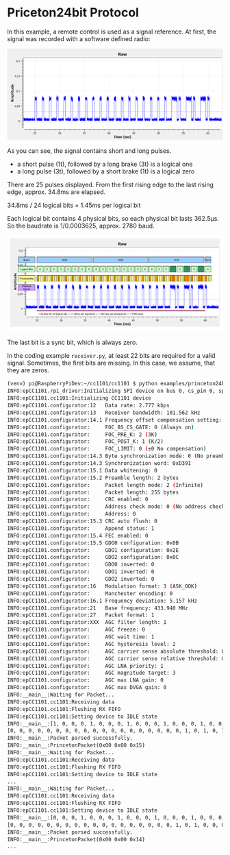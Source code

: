# Priceton24bit Protocol

In this example, a remote control is used as a signal reference. At first, the signal was recorded with a software defined radio:

![Recorded Signal](diag_signal.png)

As you can see, the signal contains short and long pulses.
* a short pulse (1t), followed by a long brake (3t) is a logical one
* a long pulse (3t), followed by a short brake (1t) is a logical zero

There are 25 pulses displayed. From the first rising edge to the last rising edge, approx. 34.8ms are elapsed.

34.8ms / 24 logical bits = 1.45ms per logical bit

Each logical bit contains 4 physical bits, so each physical bit lasts 362.5µs. So the baudrate is 1/0.0003625, approx. 2780 baud.

![Recorded Signal](diag_analyzed.png)

The last bit is a sync bit, which is always zero.

In the coding example `receiver.py`, at least 22 bits are required for a valid signal. Sometimes, the first bits are missing. In this case, we assume, that they are zeros.

```bash
(venv) pi@RaspberryPiDev:~/cc1101/cc1101 $ python examples/princeton24bit/receiver.py
INFO:epCC1101.rpi_driver:Initializing SPI device on bus 0, cs_pin 0, spi_speed_hz 55700
INFO:epCC1101.cc1101:Initializing CC1101 device
INFO:epCC1101.configurator:12   Data rate: 2.777 kbps
INFO:epCC1101.configurator:13   Receiver bandwidth: 101.562 kHz
INFO:epCC1101.configurator:14.1 Frequency offset compensation setting:
INFO:epCC1101.configurator:     FOC_BS_CS_GATE: 0 (Always on)
INFO:epCC1101.configurator:     FOC_PRE_K: 2 (3K)
INFO:epCC1101.configurator:     FOC_POST_K: 1 (K/2)
INFO:epCC1101.configurator:     FOC_LIMIT: 0 (±0 No compensation)
INFO:epCC1101.configurator:14.3 Byte synchronization mode: 0 (No preamble/sync)
INFO:epCC1101.configurator:14.3 Synchronization word: 0xD391
INFO:epCC1101.configurator:15.1 Data whitening: 0
INFO:epCC1101.configurator:15.2 Preamble length: 2 bytes
INFO:epCC1101.configurator:     Packet length mode: 2 (Infinite)
INFO:epCC1101.configurator:     Packet length: 255 bytes
INFO:epCC1101.configurator:     CRC enabled: 0
INFO:epCC1101.configurator:     Address check mode: 0 (No address check)
INFO:epCC1101.configurator:     Address: 0
INFO:epCC1101.configurator:15.3 CRC auto flush: 0
INFO:epCC1101.configurator:     Append status: 1
INFO:epCC1101.configurator:15.4 FEC enabled: 0
INFO:epCC1101.configurator:15.5 GDO0 configuration: 0x0B
INFO:epCC1101.configurator:     GDO1 configuration: 0x2E
INFO:epCC1101.configurator:     GDO2 configuration: 0x0C
INFO:epCC1101.configurator:     GDO0 inverted: 0
INFO:epCC1101.configurator:     GDO1 inverted: 0
INFO:epCC1101.configurator:     GDO2 inverted: 0
INFO:epCC1101.configurator:16   Modulation format: 3 (ASK_OOK)
INFO:epCC1101.configurator:     Manchester encoding: 0
INFO:epCC1101.configurator:16.1 Frequency deviation: 5.157 kHz
INFO:epCC1101.configurator:21   Base frequency: 433.940 MHz
INFO:epCC1101.configurator:27   Packet format: 1
INFO:epCC1101.configurator:XXX  AGC filter length: 1
INFO:epCC1101.configurator:     AGC freeze: 0
INFO:epCC1101.configurator:     AGC wait time: 1
INFO:epCC1101.configurator:     AGC hysteresis level: 2
INFO:epCC1101.configurator:     AGC carrier sense absolute threshold: 0
INFO:epCC1101.configurator:     AGC carrier sense relative threshold: 0
INFO:epCC1101.configurator:     AGC LNA priority: 1
INFO:epCC1101.configurator:     AGC magnitude target: 3
INFO:epCC1101.configurator:     AGC max LNA gain: 0
INFO:epCC1101.configurator:     AGC max DVGA gain: 0
INFO:__main__:Waiting for Packet...
INFO:epCC1101.cc1101:Receiving data
INFO:epCC1101.cc1101:Flushing RX FIFO
INFO:epCC1101.cc1101:Setting device to IDLE state
INFO:__main__:[1, 0, 0, 0, 1, 0, 0, 0, 1, 0, 0, 0, 1, 0, 0, 0, 1, 0, 0, 0, 1, 0, 0, 0, 1, 0, 0, 0, 1, 0, 0, 0, 1, 0, 0, 0, 1, 0, 0, 0, 1, 0, 0, 0, 1, 0, 0, 0, 1, 0, 0, 0, 1, 0, 0, 0, 1, 0, 0, 0, 1, 0, 0, 0, 1, 0, 0, 0, 1, 0, 0, 0, 1, 0, 0, 0, 1, 1, 1, 0, 1, 0, 0, 0, 1, 1, 1, 0, 1, 0, 0, 0, 1, 1, 1, 0, 1, 0, 0, 0, 0, 0, 0, 0, 0, 0, 0, 0, 0, 0, 0, 0, 0]
[0, 0, 0, 0, 0, 0, 0, 0, 0, 0, 0, 0, 0, 0, 0, 0, 0, 0, 0, 1, 0, 1, 0, 1, 0]
INFO:__main__:Packet parsed successfully.
INFO:__main__:PrincetonPacket(0x00 0x00 0x15)
INFO:__main__:Waiting for Packet...
INFO:epCC1101.cc1101:Receiving data
INFO:epCC1101.cc1101:Flushing RX FIFO
INFO:epCC1101.cc1101:Setting device to IDLE state
...
INFO:__main__:Waiting for Packet...
INFO:epCC1101.cc1101:Receiving data
INFO:epCC1101.cc1101:Flushing RX FIFO
INFO:epCC1101.cc1101:Setting device to IDLE state
INFO:__main__:[0, 0, 0, 1, 0, 0, 0, 1, 0, 0, 0, 1, 0, 0, 0, 1, 0, 0, 0, 1, 0, 0, 0, 1, 0, 0, 0, 1, 0, 0, 0, 1, 0, 0, 0, 1, 0, 0, 0, 1, 0, 0, 0, 1, 0, 0, 0, 1, 0, 0, 0, 1, 0, 0, 0, 1, 0, 0, 0, 1, 0, 0, 0, 1, 0, 0, 0, 1, 0, 0, 0, 1, 0, 0, 0, 1, 1, 1, 0, 1, 0, 0, 0, 1, 1, 1, 0, 1, 0, 0, 0, 1, 0, 0, 0, 1, 0, 0, 0, 0, 0, 0, 0, 0, 0, 0, 0, 0, 0, 0, 0, 0]
[0, 0, 0, 0, 0, 0, 0, 0, 0, 0, 0, 0, 0, 0, 0, 0, 0, 0, 1, 0, 1, 0, 0, 0]
INFO:__main__:Packet parsed successfully.
INFO:__main__:PrincetonPacket(0x00 0x00 0x14)
...
```
